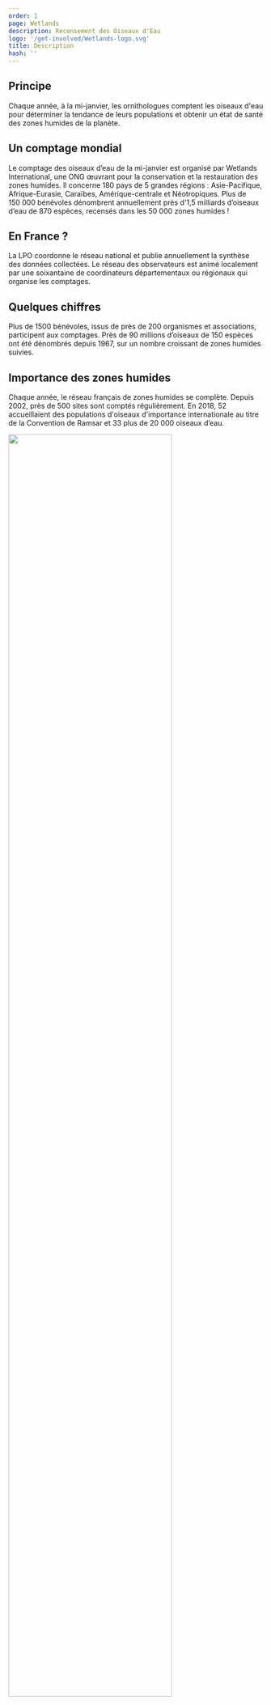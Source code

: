 ```yaml
---
order: 1
page: Wetlands
description: Recensement des Oiseaux d'Eau
logo: '/get-involved/Wetlands-logo.svg'
title: Description
hash: ''
---
```


## Principe

<div class="InformativePageParagraph">

Chaque année, à la mi-janvier, les ornithologues comptent les oiseaux d'eau pour déterminer la tendance de leurs populations et obtenir un état de santé des zones humides de la planète.

</div>

## Un comptage mondial

<div class="InformativePageParagraph">

Le comptage des oiseaux d’eau de la mi-janvier est organisé par Wetlands International, une ONG œuvrant pour la conservation et la restauration des zones humides. Il concerne 180 pays de 5 grandes régions : Asie-Pacifique, Afrique-Eurasie, Caraïbes, Amérique-centrale et Néotropiques. Plus de 150 000 bénévoles dénombrent annuellement près d'1,5 milliards d’oiseaux d’eau de 870 espèces, recensés dans les 50 000 zones humides !

</div>

## En France ?

<div class="InformativePageParagraph">

La LPO coordonne le réseau national et publie annuellement la synthèse des données collectées. Le réseau des observateurs est animé localement par une soixantaine de coordinateurs départementaux ou régionaux qui organise les comptages.

</div>

## Quelques chiffres

<div class="InformativePageParagraph">

Plus de 1500 bénévoles, issus de près de 200 organismes et associations, participent aux comptages. Près de 90 millions d’oiseaux de 150 espèces ont été dénombrés depuis 1967, sur un nombre croissant de zones humides suivies.

</div>

## Importance des zones humides

<div class="InformativePageParagraph">

Chaque année, le réseau français de zones humides se complète. Depuis 2002, près de 500 sites sont comptés régulièrement. En 2018, 52 accueillaient des populations d'oiseaux d'importance internationale au titre de la Convention de Ramsar et 33 plus de 20 000 oiseaux d’eau.

</div>

<img class="InformativePagePicture" style="width: 80%" src="/get-involved/Wetlands-areas-2018.webp" />

## À quoi servent les données ?

<div class="InformativePageParagraph">

Ces données servent à produire des informations régulières sur les statuts, les tendances ainsi que sur la taille et la répartition des populations d’oiseaux d’eau en France. Les objectifs sont d’identifier des enjeux de conservation et de désigner les sites à protéger en priorité.

</div>

<img class="InformativePagePicture" style="width: 80%" src="/get-involved/Wetlands-species-card.webp" />
